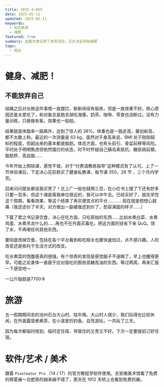 ```yaml
---
title: 2025-4-W19
date: 2025-05-11
updated: 2025-05-11
keywords:
  - 石台旅游
  - 减肥
featured: true
summary: 这篇文章记录了本周活动，正式决定开始减肥
tags:
  - 周记
---
```

# 健身、减肥！
## 不能放弃自己

结婚之后对长胖这件事情一直摆烂，断断续续有锻炼，但是一直效果不好。核心原因还是太爱吃了，和对象总是跑去胡吃海塞，奶茶、咖啡、零食也没断过。没有力量训练，只做做有氧，效果也一般般。

结果就是体脂率一路飙升，达到了惊人的 38%。体重也是一路走高，屡创新高，都不太敢上称。最近的一次测量是 63 kg，虽然对于身高来说，BMI 处于刚刚超标的程度，但超出来的基本都是脂肪。体态方面，也有头前引、骨盆前移等风险。平时处于明明焦虑但依然摆烂的状态，时不时怀疑自己胰岛素抵抗、糖尿病前期、脂肪肝、高血脂……

今年开始上网球课，感觉不错，对于“付费请教练指导”这种模式有了认可。上了一节体验课后，下定决心花巨款买了健身私教课，每节课 350，26 节 ，三个月内学完。

回来问问朋友都说我买贵了！北上广一般也就两三百，在小红书上搜了下还有好多只要一百多。但这个课是离我单位很近的，我可以中午去。已经买好了，就先学完这个周期，看看效果，等这个结束了再买便宜点的平仓…………现在就是想想心就痛（我还还价了半天，对方做出一副被我还到价了，愁容满面的样子……）

下载了胃之书记录饮食，决心在吃方面，只吃原始的东西……比如水煮白菜、水煮鸡蛋、水煮吊龙什么的……再也不在外面买着吃，把这方面的钱省下来 QuQ。除了水，不再喝任何其他东西。

要彻底改掉饮食，包括在各个平台看到和吃相关也要快速划过，点不感兴趣。人的改变还是依托于生活方式的改变。

吃水煮菜的饱腹感真的很强。有个惊奇的发现是感觉脑子不迷糊了，早上也醒得更早。可能之前身体一直疲于应对我吃的那些高糖高油的东西。等过两周，再来汇报一下感受吧～

一公斤脂肪是7700卡 

# 旅游

五一假期期间去的池州石台大山村、牯牛降。大山村人很少，我们玩得也比较休闲，在外面露营煮煮茶，在小溪里钓钓鱼，自驾游玩，一共玩了三天。

因为每次都临时规划、临时定住宿，导致住的又贵又不好。下次一定要提前订好住宿。

# 软件/艺术 / 美术

跟着 `Pixelmator Pro` （14 / 17）的官方教程学软件使用。去安徽美术馆看了免费的穆夏展～合肥真的越来越不错了，那天在 1912 天桥上也看到免费的展。


